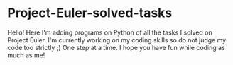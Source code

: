 # Project-Euler-solved-tasks
Hello!
Here I'm adding programs on Python of all the tasks I solved on Project Euler. 
I'm currently working on my coding skills so do not judge my code too strictly ;) One step at a time.
I hope you have fun while coding as much as me!
